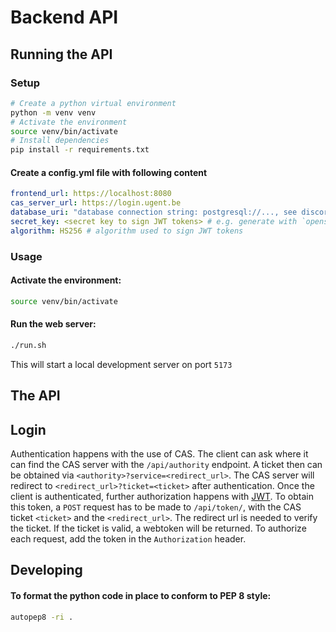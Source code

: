 # Backend API

## Running the API

### Setup

```sh
# Create a python virtual environment
python -m venv venv
# Activate the environment
source venv/bin/activate
# Install dependencies
pip install -r requirements.txt
```

#### Create a config.yml file with following content

```yml
frontend_url: https://localhost:8080
cas_server_url: https://login.ugent.be
database_uri: "database connection string: postgresql://..., see discord..."
secret_key: <secret key to sign JWT tokens> # e.g. generate with `openssl rand -hex 32`
algorithm: HS256 # algorithm used to sign JWT tokens
```

### Usage

#### Activate the environment:

```sh
source venv/bin/activate
```

#### Run the web server:

```sh
./run.sh
```

This will start a local development server on port `5173`

## The API

## Login

Authentication happens with the use of CAS. The client can ask where it can find
the CAS server with the `/api/authority` endpoint. A ticket then can be obtained
via `<authority>?service=<redirect_url>`. The CAS server will redirect to
`<redirect_url>?ticket=<ticket>` after authentication. Once the client is
authenticated, further authorization happens with [JWT](https://jwt.io/). To
obtain this token, a `POST` request has to be made to `/api/token/`, with the
CAS ticket `<ticket>` and the `<redirect_url>`. The redirect url is needed to
verify the ticket. If the ticket is valid, a webtoken will be returned. To
authorize each request, add the token in the `Authorization` header.

## Developing

#### To format the python code in place to conform to PEP 8 style:

```sh
autopep8 -ri .
```

